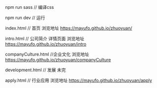 npm run sass // 编译css

npm run dev // 运行


index.html // 首页
浏览地址 https://mayufo.github.io/zhuoyuan/


intro.html // 公司简介 详情页面
浏览地址 https://mayufo.github.io/zhuoyuan/intro

companyCulture.html //企业文化
浏览地址 https://mayufo.github.io/zhuoyuan/companyCulture

development.html // 发展 未完

apply.html // 行业应用
浏览地址 https://mayufo.github.io/zhuoyuan/apply
